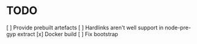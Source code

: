 TODO
====

[ ] Provide prebuilt artefacts
[ ] Hardlinks aren't well support in node-pre-gyp extract
[x] Docker build
[ ] Fix bootstrap
